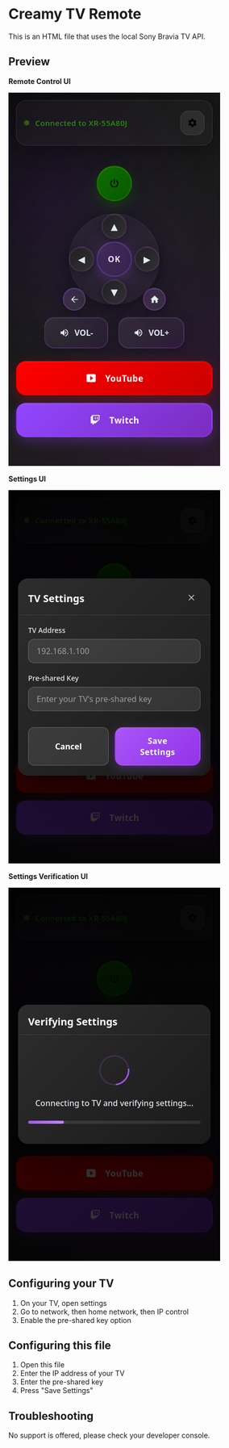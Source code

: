 # Creamy TV Remote

This is an HTML file that uses the local Sony Bravia TV API.

## Preview

**Remote Control UI**

![](./.readme/remote.png)

**Settings UI**

![](./.readme/settings.png)

**Settings Verification UI**

![](./.readme/verifying.png)

## Configuring your TV

1. On your TV, open settings
2. Go to network, then home network, then IP control
3. Enable the pre-shared key option

## Configuring this file

1. Open this file
2. Enter the IP address of your TV
3. Enter the pre-shared key
4. Press "Save Settings"

## Troubleshooting

No support is offered, please check your developer console.
